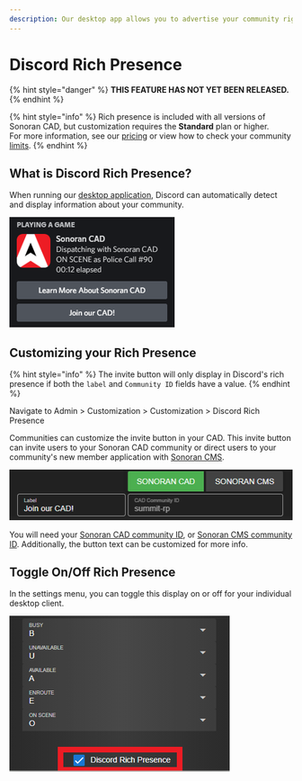 ```yaml
---
description: Our desktop app allows you to advertise your community right in Discord!
---
```


# Discord Rich Presence

{% hint style="danger" %}
**THIS FEATURE HAS NOT YET BEEN RELEASED.**
{% endhint %}

{% hint style="info" %}
Rich presence is included with all versions of Sonoran CAD, but customization requires the **Standard** plan or higher.  
For more information, see our [pricing](../pricing/faq/) or view how to check your community [limits](../tutorials/getting-started/view-your-limits.md).
{% endhint %}

## What is Discord Rich Presence?

When running our [desktop application](../downloads/), Discord can automatically detect and display information about your community.

![Sonoran CAD - Discord Rich Presence](../.gitbook/assets/image%20%28208%29.png)

## Customizing your Rich Presence

{% hint style="info" %}
The invite button will only display in Discord's rich presence if both the `label` and `Community ID` fields have a value.
{% endhint %}

Navigate to Admin &gt; Customization &gt; Customization &gt; Discord Rich Presence

Communities can customize the invite button in your CAD. This invite button can invite users to your Sonoran CAD community or direct users to your community's new member application with [Sonoran CMS](https://info.sonorancms.com/why-choose-sonoran-cms/why-choose-sonoran-cms).

![Sonoran CAD - Customize Discord Rich Presence](../.gitbook/assets/image%20%28210%29.png)

You will need your [Sonoran CAD community ID](../tutorials/getting-started/finding-your-community-id-and-authentication-code.md), or [Sonoran CMS community ID](https://info.sonorancms.com/tutorials/getting-started/view-your-limits). Additionally, the button text can be customized for more info.

## Toggle On/Off Rich Presence

In the settings menu, you can toggle this display on or off for your individual desktop client.

![Sonoran CAD Settings - Disable Discord&apos;s Rich Presence](../.gitbook/assets/image%20%28207%29.png)

